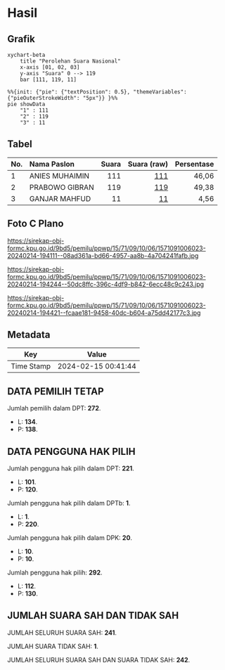 # Hasil

## Grafik

```mermaid
xychart-beta
    title "Perolehan Suara Nasional"
    x-axis [01, 02, 03]
    y-axis "Suara" 0 --> 119
    bar [111, 119, 11]
```

```mermaid
%%{init: {"pie": {"textPosition": 0.5}, "themeVariables": {"pieOuterStrokeWidth": "5px"}} }%%
pie showData
    "1" : 111
    "2" : 119
    "3" : 11
```

## Tabel

| No. | Nama Paslon    | Suara | Suara (raw) | Persentase |
|:--- |:-------------- | -----:| -----------:| ----------:|
| 1   | ANIES MUHAIMIN | 111   | [111][p-1]  | 46,06      |
| 2   | PRABOWO GIBRAN | 119   | [119][p-2]  | 49,38      |
| 3   | GANJAR MAHFUD  | 11    | [11][p-3]   | 4,56       |


[p-1]: https://github.com/gigit-pemilu/pemilu-2024/blob/main/pilpres/hitung-suara/sub/15-jambi/sub/71-kota-jambi/sub/09-alam-barajo/sub/1006-simpang-rimbo/sub/023-tps/sub/paslon-1.txt
[p-2]: https://github.com/gigit-pemilu/pemilu-2024/blob/main/pilpres/hitung-suara/sub/15-jambi/sub/71-kota-jambi/sub/09-alam-barajo/sub/1006-simpang-rimbo/sub/023-tps/sub/paslon-2.txt
[p-3]: https://github.com/gigit-pemilu/pemilu-2024/blob/main/pilpres/hitung-suara/sub/15-jambi/sub/71-kota-jambi/sub/09-alam-barajo/sub/1006-simpang-rimbo/sub/023-tps/sub/paslon-3.txt

## Foto C Plano

https://sirekap-obj-formc.kpu.go.id/9bd5/pemilu/ppwp/15/71/09/10/06/1571091006023-20240214-194111--08ad361a-bd66-4957-aa8b-4a704241fafb.jpg

https://sirekap-obj-formc.kpu.go.id/9bd5/pemilu/ppwp/15/71/09/10/06/1571091006023-20240214-194244--50dc8ffc-396c-4df9-b842-6ecc48c9c243.jpg

https://sirekap-obj-formc.kpu.go.id/9bd5/pemilu/ppwp/15/71/09/10/06/1571091006023-20240214-194421--fcaae181-9458-40dc-b604-a75dd42177c3.jpg


## Metadata

| Key        | Value               |
| ---------- | ------------------- |
| Time Stamp | 2024-02-15 00:41:44 |


## DATA PEMILIH TETAP

Jumlah pemilih dalam DPT: **272**.
 * L: **134**.
 * P: **138**.

## DATA PENGGUNA HAK PILIH

Jumlah pengguna hak pilih dalam DPT: **221**.
 * L: **101**.
 * P: **120**.

Jumlah pengguna hak pilih dalam DPTb: **1**.
 * L: **1**.
 * P: **220**.

Jumlah pengguna hak pilih dalam DPK: **20**.
 * L: **10**.
 * P: **10**.

Jumlah pengguna hak pilih: **292**.
 * L: **112**.
 * P: **130**.

## JUMLAH SUARA SAH DAN TIDAK SAH

JUMLAH SELURUH SUARA SAH: **241**.

JUMLAH SUARA TIDAK SAH: **1**.

JUMLAH SELURUH SUARA SAH DAN SUARA TIDAK SAH: **242**.


